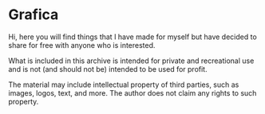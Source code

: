 # Grafica

Hi, here you will find things that I have made for myself but have decided to share for free with anyone who is interested.

What is included in this archive is intended for private and recreational use and is not (and should not be) intended to be used for profit.

The material may include intellectual property of third parties, such as images, logos, text, and more. The author does not claim any rights to such property. 
